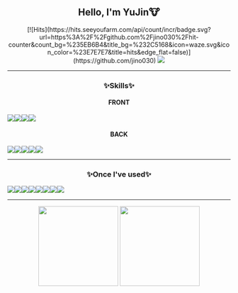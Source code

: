 
<div align="center">
  <h2>Hello, I'm YuJin🐮</h2>
  [![Hits](https://hits.seeyoufarm.com/api/count/incr/badge.svg?url=https%3A%2F%2Fgithub.com%2Fjino030%2Fhit-counter&count_bg=%235EB6B4&title_bg=%232C5168&icon=waze.svg&icon_color=%23E7E7E7&title=hits&edge_flat=false)](https://github.com/jino030)
  
  <img src="https://2.gall-gif.com/hygall/files/attach/images/82/557/552/189/1786b119778bb1ca718047c3a20e7285.gif" />
  
  
  ---
  ### ✨Skills✨
  
  #### FRONT
  <div style="display:flex;">
    <img src="https://img.shields.io/badge/HTML-red?style=for-the-badge&logo=HTML5&logoColor=white"/>
    <img src="https://img.shields.io/badge/CSS-blue?style=for-the-badge&logo=css3&logoColor=white"/>
    <img src="https://img.shields.io/badge/JavaScript-F7D358?style=for-the-badge&logo=javascript&logoColor=white"/>
    <img src="https://img.shields.io/badge/JQuery-0769ad?style=for-the-badge&logo=jquery&logoColor=white"/>
  </div>
  
  #### BACK
  <div style="display:flex;">
    <img src="https://img.shields.io/badge/JAVA-007396?style=for-the-badge&logo=java&logoColor=white"/>
    <img src="https://img.shields.io/badge/Spring-6DB33F?style=for-the-badge&logo=spring&logoColor=white"/>
    <img src="https://img.shields.io/badge/SpringBoot-6DB33F?style=for-the-badge&logo=springboot&logoColor=white"/>
    <img src="https://img.shields.io/badge/Thymeleaf-005F0F?style=for-the-badge&logo=thymeleaf&logoColor=white"/>
    <img src="https://img.shields.io/badge/Oracle-F80000?style=for-the-badge&logo=oracle&logoColor=white"/>
  </div>
  
  ---
  
  ### ✨Once I've used✨
  <div style="display:flex;">
    <img src="https://img.shields.io/badge/Git-F05032?style=for-the-badge&logo=git&logoColor=white"/>
    <img src="https://img.shields.io/badge/Linux-FCC624?style=for-the-badge&logo=linux&logoColor=white"/>
    <img src="https://img.shields.io/badge/Vue.js-4FC08D?style=for-the-badge&logo=vuedotjs&logoColor=white"/>
    <img src="https://img.shields.io/badge/Spring Security-6DB33F?style=for-the-badge&logo=springsecurity&logoColor=white"/>
    <img src="https://img.shields.io/badge/MySQL-4479A1?style=for-the-badge&logo=mysql&logoColor=white"/>
    <br>
    <img src="https://img.shields.io/badge/Docker-2496ED?style=for-the-badge&logo=docker&logoColor=white"/>
    <img src="https://img.shields.io/badge/Amazon EC2-FF9900?style=for-the-badge&logo=amazonec2&logoColor=white"/>
    <img src="https://img.shields.io/badge/Jenkins-D24939?style=for-the-badge&logo=jenkins&logoColor=white"/>
  </div>
  
  ---
  
  <span>
    <img src="https://github-readme-stats.vercel.app/api/top-langs/?username=jino030&exclude_repo=dkssud8150.github.io&layout=compact&theme=tokyonight" height="180px" />
  </span>
  <span>
    <img src="https://github-readme-stats.vercel.app/api?username=jino030&theme=tokyonight&show_icons=true" height="180px" />
  </span>
</div>



<!--
### Hi there 👋
**jino030/jino030** is a ✨ _special_ ✨ repository because its `README.md` (this file) appears on your GitHub profile.

Here are some ideas to get you started:

- 🔭 I’m currently working on ...
- 🌱 I’m currently learning ...
- 👯 I’m looking to collaborate on ...
- 🤔 I’m looking for help with ...
- 💬 Ask me about ...
- 📫 How to reach me: ...
- 😄 Pronouns: ...
- ⚡ Fun fact: ...
-->
